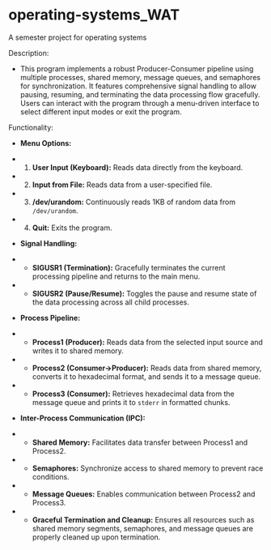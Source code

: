 # operating-systems_WAT
A semester project for operating systems

Description:
 * This program implements a robust Producer-Consumer pipeline using multiple processes, shared memory, message queues, and semaphores for synchronization. It features comprehensive signal handling to allow pausing, resuming, and terminating the data processing flow gracefully. Users can interact with the program through a menu-driven interface to select different input modes or exit the program.
   
 
Functionality:
- **Menu Options:**
 *   1. **User Input (Keyboard):** Reads data directly from the keyboard.
 *   2. **Input from File:** Reads data from a user-specified file.
 *   3. **/dev/urandom:** Continuously reads 1KB of random data from `/dev/urandom`.
 *   4. **Quit:** Exits the program.
 
- **Signal Handling:**
 *   - **SIGUSR1 (Termination):** Gracefully terminates the current processing pipeline and returns to the main menu.
 *   - **SIGUSR2 (Pause/Resume):** Toggles the pause and resume state of the data processing across all child processes.
 
- **Process Pipeline:**
 *   - **Process1 (Producer):** Reads data from the selected input source and writes it to shared memory.
 *   - **Process2 (Consumer→Producer):** Reads data from shared memory, converts it to hexadecimal format, and sends it to a message queue.
 *   - **Process3 (Consumer):** Retrieves hexadecimal data from the message queue and prints it to `stderr` in formatted chunks.
 
- **Inter-Process Communication (IPC):**
 *   - **Shared Memory:** Facilitates data transfer between Process1 and Process2.
 *   - **Semaphores:** Synchronize access to shared memory to prevent race conditions.
 *   - **Message Queues:** Enables communication between Process2 and Process3.
 
 * - **Graceful Termination and Cleanup:** Ensures all resources such as shared memory segments, semaphores, and message queues are properly cleaned up upon termination.
